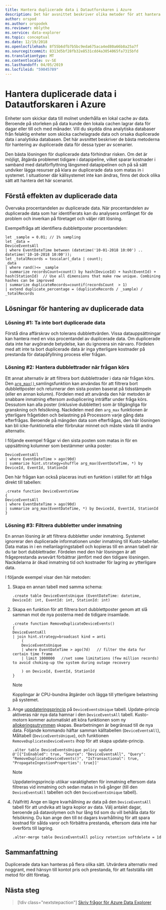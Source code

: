 ```yaml
---
title: Hantera duplicerade data i Datautforskaren i Azure
description: Det här avsnittet beskriver olika metoder för att hantera duplicerade data när du använder Datautforskaren i Azure.
author: orspod
ms.author: orspodek
ms.reviewer: mblythe
ms.service: data-explorer
ms.topic: conceptual
ms.date: 12/19/2018
ms.openlocfilehash: 8f55b6dfb7b5bc9eda675aca4ed80a66b8a25a7f
ms.sourcegitcommit: 8313d5bf28fb32e8531cdd4a3054065fa7315bfd
ms.translationtype: MT
ms.contentlocale: sv-SE
ms.lasthandoff: 04/05/2019
ms.locfileid: "59045789"
---
```

# <a name="handle-duplicate-data-in-azure-data-explorer"></a>Hantera duplicerade data i Datautforskaren i Azure

Enheter som skickar data till molnet underhålla en lokal cache av data. Beroende på storleken på data kunde den lokala cachen lagrar data för dagar eller till och med månader. Vill du skydda dina analytiska databaser från felaktig enheter som skicka cachelagrade data och orsaka duplicerade data i analytiska databasen. Det här avsnittet beskriver de bästa metoderna för hantering av duplicerade data för dessa typer av scenarier.

Den bästa lösningen för duplicerade data förhindrar risken. Om det är möjligt, åtgärda problemet tidigare i datapipeline, vilket sparar kostnader i samband med dataförflyttning längsmed datapipelinen och på så sätt undviker lägga resurser på klara av duplicerade data som matas in i systemet. I situationer där källsystemet inte kan ändras, finns det dock olika sätt att hantera det här scenariot.

## <a name="understand-the-impact-of-duplicate-data"></a>Förstå effekten av duplicerade data

Övervaka procentandelen av duplicerade data. När procentandelen av duplicerade data som har identifierats kan du analysera omfånget för de problem och inverkan på företaget och väljer rätt lösning.

Exempelfråga att identifiera dubblettposter procentandelen:

```kusto
let _sample = 0.01; // 1% sampling
let _data =
DeviceEventsAll
| where EventDateTime between (datetime('10-01-2018 10:00') .. datetime('10-10-2018 10:00'));
let _totalRecords = toscalar(_data | count);
_data
| where rand()<= _sample
| summarize recordsCount=count() by hash(DeviceId) + hash(EventId) + hash(StationId)  // Use all dimensions that make row unique. Combining hashes can be improved
| summarize duplicateRecords=countif(recordsCount  > 1)
| extend duplicate_percentage = (duplicateRecords / _sample) / _totalRecords  
```

## <a name="solutions-for-handling-duplicate-data"></a>Lösningar för hantering av duplicerade data

### <a name="solution-1-dont-remove-duplicate-data"></a>Lösning #1: Ta inte bort duplicerade data

Förstå dina affärskrav och tolerans dubblettvärden. Vissa datauppsättningar kan hantera med en viss procentandel av duplicerade data. Om duplicerade data inte har avgörande betydelse, kan du ignorera sin närvaro. Fördelen med att inte ta bort duplicerade data är inga ytterligare kostnader på prestanda för datapåfyllning process eller frågan.

### <a name="solution-2-handle-duplicate-rows-during-query"></a>Lösning #2: Hantera dubblettrader när frågan körs

Ett annat alternativ är att filtrera bort dubblettrader i data när frågan körs. Den [ `arg_max()` ](/azure/kusto/query/arg-max-aggfunction) samlingsfunktion kan användas för att filtrera bort dubblettposter och returnerar den sista posten baserat på tidsstämpeln (eller en annan kolumn). Fördelen med att använda den här metoden är snabbare inmatning eftersom avduplicering inträffar under fråga körs. Dessutom kan alla poster (inklusive dubbletter) som är tillgängliga för granskning och felsökning. Nackdelen med den `arg_max` funktionen är ytterligare frågetiden och belastning på Processorn varje gång data efterfrågas. Beroende på mängden data som efterfrågas, den här lösningen kan bli icke-funktionella eller förbrukar minnet och måste växla till andra alternativ.

I följande exempel frågar vi den sista posten som matas in för en uppsättning kolumner som bestämmer unika poster:

```kusto
DeviceEventsAll
| where EventDateTime > ago(90d)
| summarize hint.strategy=shuffle arg_max(EventDateTime, *) by DeviceId, EventId, StationId
```

Den här frågan kan också placeras inuti en funktion i stället för att fråga direkt till tabellen:

```kusto
.create function DeviceEventsView
{
DeviceEventsAll
| where EventDateTime > ago(90d)
| summarize arg_max(EventDateTime, *) by DeviceId, EventId, StationId
}
```

### <a name="solution-3-filter-duplicates-during-the-ingestion-process"></a>Lösning #3: Filtrera dubbletter under inmatning

En annan lösning är att filtrera dubbletter under inmatning. Systemet ignorerar den duplicerade informationen under inmatning till Kusto-tabeller. Data matas in i en mellanlagringstabell och kopieras till en annan tabell när du tar bort dubblettrader. Fördelen med den här lösningen är att frågeprestanda avsevärt förbättrar jämfört med den tidigare lösningen. Nackdelarna är ökad inmatning tid och kostnader för lagring av ytterligare data.

I följande exempel visar den här metoden:

1. Skapa en annan tabell med samma schema:

    ```kusto
    .create table DeviceEventsUnique (EventDateTime: datetime, DeviceId: int, EventId: int, StationId: int)
    ```

1. Skapa en funktion för att filtrera bort dubblettposter genom att slå samman mot de nya posterna med de tidigare insamlade.

    ```kusto
    .create function RemoveDuplicateDeviceEvents()
    {
    DeviceEventsAll
    | join hint.strategy=broadcast kind = anti
        (
        DeviceEventsUnique
        | where EventDateTime > ago(7d)   // filter the data for certain time frame
        | limit 1000000   //set some limitations (few million records) to avoid choking-up the system during outage recovery

        ) on DeviceId, EventId, StationId
    }
    ```

    > [!NOTE]
    > Kopplingar är CPU-bundna åtgärder och lägga till ytterligare belastning på systemet.

1. Ange [uppdateringsprincip](/azure/kusto/management/update-policy) på `DeviceEventsUnique` tabell. Update-princip aktiveras när nya data hamnar i den `DeviceEventsAll` tabell. Kusto-motorn kommer automatiskt att köra funktionen som ny [allokeringsutrymmen](/azure/kusto/management/extents-overview) skapas. Bearbetningen är begränsad till de nya data. Följande kommando häftar samman källtabellen (`DeviceEventsAll`), Måltabell (`DeviceEventsUnique`), och funktionen `RemoveDuplicatesDeviceEvents` ihop för att skapa update-princip.

    ```kusto
    .alter table DeviceEventsUnique policy update
    @'[{"IsEnabled": true, "Source": "DeviceEventsAll", "Query": "RemoveDuplicateDeviceEvents()", "IsTransactional": true, "PropagateIngestionProperties": true}]'
    ```

    > [!NOTE]
    > Uppdateringsprincip utökar varaktigheten för inmatning eftersom data filtreras vid inmatning och sedan matas in två gånger (till den `DeviceEventsAll` tabellen och den `DeviceEventsUnique` tabell).

1. (Valfritt) Ange en lägre kvarhållning av data på den `DeviceEventsAll` tabell för att undvika att lagra kopior av data. Välj antalet dagar, beroende på datavolymen och hur lång tid som du vill behålla data för felsökning. Du kan ange den till `0d` dagars kvarhållning för att spara kostnad för sålda varor och förbättra prestanda, eftersom data inte har överförts till lagring.

    ```kusto
    .alter-merge table DeviceEventsAll policy retention softdelete = 1d
    ```

## <a name="summary"></a>Sammanfattning

Duplicerade data kan hanteras på flera olika sätt. Utvärdera alternativ med noggrant, med hänsyn till kontot pris och prestanda, för att fastställa rätt metod för ditt företag.

## <a name="next-steps"></a>Nästa steg

> [!div class="nextstepaction"]
> [Skriv frågor för Azure Data Explorer](write-queries.md)
